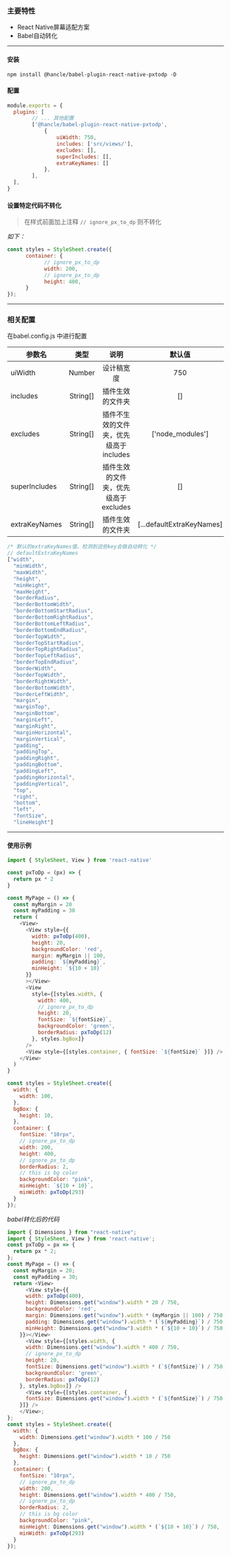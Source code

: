 ### 主要特性

- React Native屏幕适配方案
- Babel自动转化

                
----
                    
#### 安装
```
npm install @hancle/babel-plugin-react-native-pxtodp -D
```

#### 配置
```javascript
module.exports = {
  plugins: [
		// ... 其他配置
		['@hancle/babel-plugin-react-native-pxtodp',
			{
				uiWidth: 750,
				includes: ['src/views/'],
				excludes: [],
				superIncludes: [],
				extraKeyNames: []
			},
		],
  ],
}
```

#### 设置特定代码不转化
> 在样式前面加上注释 `// ignore_px_to_dp` 则不转化

*如下：*
```javascript
const styles = StyleSheet.create({
	  container: {
			// ignore_px_to_dp
			width: 200,
			// ignore_px_to_dp
			height: 400,
	  }
});

```

                
----
                    
### 相关配置
在babel.config.js 中进行配置

| 参数名        |  类型   |          说明                 |  默认值  |
| -------------   | :-------:  | :-------------------------: | :------------:  |
| uiWidth      | Number   | 设计稿宽度           |   750     |
| includes     |  String[]    | 插件生效的文件夹  |   []         |
| excludes     |  String[]    | 插件不生效的文件夹，优先级高于includes  |   ['node_modules']         |
| superIncludes    |  String[]    | 插件生效的文件夹，优先级高于excludes  |   []         |
| extraKeyNames |  String[]    | 插件生效的文件夹  |   [...defaultExtraKeyNames]         |

```javascript
/* 默认的extraKeyNames值，检测到这些key会做自动转化 */
// defaultExtraKeyNames
["width",
  "minWidth",
  "maxWidth",
  "height",
  "minHeight",
  "maxHeight",
  "borderRadius",
  "borderBottomWidth",
  "borderBottomStartRadius",
  "borderBottomRightRadius",
  "borderBottomLeftRadius",
  "borderBottomEndRadius",
  "borderTopWidth",
  "borderTopStartRadius",
  "borderTopRightRadius",
  "borderTopLeftRadius",
  "borderTopEndRadius",
  "borderWidth",
  "borderTopWidth",
  "borderRightWidth",
  "borderBottomWidth",
  "borderLeftWidth",
  "margin",
  "marginTop",
  "marginBottom",
  "marginLeft",
  "marginRight",
  "marginHorizontal",
  "marginVertical",
  "padding",
  "paddingTop",
  "paddingRight",
  "paddingBottom",
  "paddingLeft",
  "paddingHorizontal",
  "paddingVertical",
  "top",
  "right",
  "bottom",
  "left",
  "fontSize",
  "lineHeight"]
```


                
----
                    
#### 使用示例　

```javascript
import { StyleSheet, View } from 'react-native'

const pxToDp = (px) => {
  return px * 2
}

const MyPage = () => {
  const myMargin = 20
  const myPadding = 30
  return (
    <View>
      <View style={{
        width: pxToDp(400),
        height: 20,
        backgroundColor: 'red',
        margin: myMargin || 100,
        padding: `${myPadding}`,
        minHeight: `${10 + 10}`
      }}
      ></View>
      <View
        style={[styles.width, {
          width: 400, 
          // ignore_px_to_dp
          height: 20,
          fontSize: `${fontSize}`,
          backgroundColor: 'green',
          borderRadius: pxToDp(12)
        }, styles.bgBox]}
      />
      <View style={[styles.container, { fontSize: `${fontSize}` }]} />
    </View>
  )
}

const styles = StyleSheet.create({
  width: {
    width: 100,
  },
  bgBox: {
    height: 10,
  },
  container: {
    fontSize: "10rpx",
    // ignore_px_to_dp
    width: 200,
    height: 400,
	// ignore_px_to_dp
    borderRadius: 2,
    // this is bg color
    backgroundColor: "pink",
    minHeight: `${10 + 10}`,
    minWidth: pxToDp(293)
  }
});
```
*babel转化后的代码*
```javascript
import { Dimensions } from "react-native";
import { StyleSheet, View } from 'react-native';
const pxToDp = px => {
  return px * 2;
};
const MyPage = () => {
  const myMargin = 20;
  const myPadding = 30;
  return <View>
      <View style={{
      width: pxToDp(400),
      height: Dimensions.get("window").width * 20 / 750,
      backgroundColor: 'red',
      margin: Dimensions.get("window").width * (myMargin || 100) / 750,
      padding: Dimensions.get("window").width * (`${myPadding}`) / 750,
      minHeight: Dimensions.get("window").width * (`${10 + 10}`) / 750
    }}></View>
      <View style={[styles.width, {
      width: Dimensions.get("window").width * 400 / 750,
      // ignore_px_to_dp
      height: 20,
      fontSize: Dimensions.get("window").width * (`${fontSize}`) / 750,
      backgroundColor: 'green',
      borderRadius: pxToDp(12)
    }, styles.bgBox]} />
      <View style={[styles.container, {
      fontSize: Dimensions.get("window").width * (`${fontSize}`) / 750
    }]} />
    </View>;
};
const styles = StyleSheet.create({
  width: {
    width: Dimensions.get("window").width * 100 / 750
  },
  bgBox: {
    height: Dimensions.get("window").width * 10 / 750
  },
  container: {
    fontSize: "10rpx",
    // ignore_px_to_dp
    width: 200,
    height: Dimensions.get("window").width * 400 / 750,
    // ignore_px_to_dp
    borderRadius: 2,
    // this is bg color
    backgroundColor: "pink",
    minHeight: Dimensions.get("window").width * (`${10 + 10}`) / 750,
    minWidth: pxToDp(293)
  }
});
```




